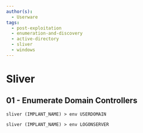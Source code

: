 ```yaml
---
author(s):
  - Userware
tags:
  - post-exploitation
  - enumeration-and-discovery
  - active-directory
  - sliver
  - windows
---
```

# Sliver

## 01 - Enumerate Domain Controllers

```
sliver (IMPLANT_NAME) > env USERDOMAIN

sliver (IMPLANT_NAME) > env LOGONSERVER
```